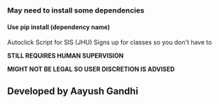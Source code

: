 ### May need to install some dependencies 
#### Use pip install (dependency name)

Autoclick Script for SIS (JHU)
Signs up for classes so you don't have to

**STILL REQUIRES HUMAN SUPERVISION**

**MIGHT NOT BE LEGAL SO USER DISCRETION IS ADVISED**

## Developed by Aayush Gandhi
